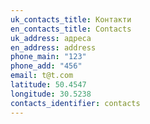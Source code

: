 ```yaml
---
uk_contacts_title: Контакти
en_contacts_title: Contacts
uk_address: адреса
en_address: address
phone_main: "123"
phone_add: "456"
email: t@t.com
latitude: 50.4547
longitude: 30.5238
contacts_identifier: contacts
---
```

